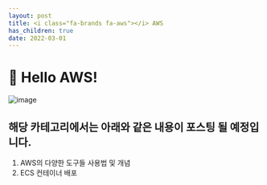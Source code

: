 ```yaml
---
layout: post
title: <i class="fa-brands fa-aws"></i> AWS
has_children: true
date: 2022-03-01
---
```

# 👋 Hello AWS!
![image](https://user-images.githubusercontent.com/59782504/222077512-b5e979cf-8271-463b-99f9-bad235522b81.png)

## 해당 카테고리에서는 아래와 같은 내용이 포스팅 될 예정입니다.
1. AWS의 다양한 도구들 사용법 및 개념
2. ECS 컨테이너 배포
